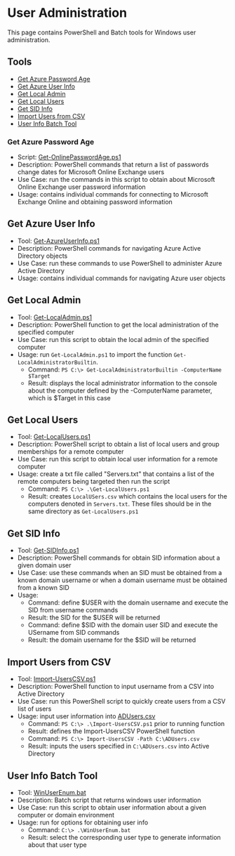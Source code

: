 # User Administration

This page contains PowerShell and Batch tools for Windows user administration.

## Tools

- [Get Azure Password Age](#get-azure-password-age)
- [Get Azure User Info](#get-azure-user-info)
- [Get Local Admin](#get-local-admin)
- [Get Local Users](#get-local-users)
- [Get SID Info](#get-sid-info)
- [Import Users from CSV](#import-users-from-csv)
- [User Info Batch Tool](#user-info-batch-tool)

### Get Azure Password Age
- Script: [Get-OnlinePasswordAge.ps1](/tools/users/Get-OnlinePasswordAge.ps1)
- Description: PowerShell commands that return a list of passwords change dates for Microsoft Online Exchange users
- Use Case: run the commands in this script to obtain  about Microsoft Online Exchange user password information
- Usage: contains individual commands for connecting to Microsoft Exchange Online and obtaining password information

## Get Azure User Info
- Tool: [Get-AzureUserInfo.ps1](/tools/users/Get-AzureUserInfo.ps1)
- Description: PowerShell commands for navigating Azure Active Directory objects
- Use Case: run these commands to use PowerShell to administer Azure Active Directory 
- Usage: contains individual commands for navigating Azure user objects

## Get Local Admin
- Tool: [Get-LocalAdmin.ps1](/tools/users/Get-LocalAdmin.ps1)
- Description: PowerShell function to get the local administration of the specified computer
- Use Case: run this script to obtain the local admin of the specified computer
- Usage: run `Get-LocalAdmin.ps1` to import the function `Get-LocalAdministratorBuiltin`.
  - Command: `PS C:\> Get-LocalAdministratorBuiltin -ComputerName $Target`
  - Result: displays the local administrator information to the console about the computer defined by the -ComputerName parameter, which is $Target in this case

## Get Local Users
- Tool: [Get-LocalUsers.ps1](/tools/users/Get-LocalUsers.ps1)
- Description: PowerShell script to obtain a list of local users and group memberships for a remote computer
- Use Case: run this script to obtain local user information for a remote computer
- Usage: create a txt file called "Servers.txt" that contains a list of the remote computers being targeted then run the script
  - Command: `PS C:\> .\Get-LocalUsers.ps1`
  - Result: creates `LocalUSers.csv` which contains the local users for the computers denoted in `Servers.txt`. These files should be in the same directory as `Get-LocalUsers.ps1`

## Get SID Info
- Tool: [Get-SIDInfo.ps1](/tools/users/Get-SIDInfo.ps1)
- Description: PowerShell commands for obtain SID information about a given domain user
- Use Case: use these commands when an SID must be obtained from a known domain username or when a domain username must be obtained from a known SID 
- Usage:
  - Command: define $USER with the domain username and execute the SID from username commands
  - Result: the SID for the $USER will be returned
  - Command: define $SID with the domain user SID and execute the USername from SID commands
  - Result: the domain username for the $SID will be returned

## Import Users from CSV
- Tool: [Import-UsersCSV.ps1](/tools/users/new-userscsv/Import-UsersCSV.ps1)
- Description: PowerShell function to input username from a CSV into Active Directory
- Use Case: run this PowerShell script to quickly create users from a CSV list of users
- Usage: input user information into [ADUsers.csv](/tools/users/new-userscsv/ADUsers.csv)
  - Command: `PS C:\> .\Import-UsersCSV.ps1` prior to running function
  - Result: defines the Import-UsersCSV PowerShell function
  - Command: `PS C:\> Import-UsersCSV -Path C:\ADUsers.csv`
  - Result: inputs the users specified in `C:\ADUsers.csv` into Active Directory

## User Info Batch Tool
- Tool: [WinUserEnum.bat](/tools/users/WinUserEnum.bat)
- Description: Batch script that returns windows user information
- Use Case: run this script to obtain user information about a given computer or domain environment
- Usage: run for options for obtaining user info
  - Command: `C:\> .\WinUserEnum.bat`
  - Result: select the corresponding user type to generate information about that user type